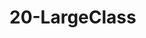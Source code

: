 <!--
 * @Author: your name
 * @Date: 2021-02-06 13:51:17
 * @LastEditTime: 2021-02-06 13:51:17
 * @LastEditors: Please set LastEditors
 * @Description: In User Settings Edit
 * @FilePath: /vuepress-starter/docs/PersonalStyle/Code/BadCodes/20-LargeClass.md
-->
# 20-LargeClass